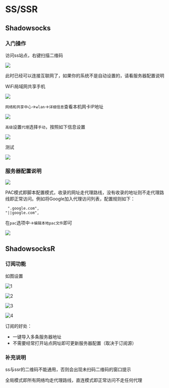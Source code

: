 # SS/SSR

## Shadowsocks

### 入门操作

访问ss站点，右键扫描二维码

![](https://raw.githubusercontent.com/loremwalker/fq-book/master/.gitbook/assets/2018-04-30_105508.png)

 此时已经可以连接互联网了，如果你的系统不是自动设置的，请看服务器配置说明

WiFi局域网共享手机

![](https://raw.githubusercontent.com/loremwalker/fq-book/master/.gitbook/assets/2018-05-05_032022.png)

`网络和共享中心`-&gt;`wlan`-&gt;`详细信息`查看本机网卡IP地址

![](https://raw.githubusercontent.com/loremwalker/fq-book/master/.gitbook/assets/2018-05-05_032400.png)

`高级`设置`代理`选择`手动`，按照如下信息设置

![](https://raw.githubusercontent.com/loremwalker/fq-book/master/.gitbook/assets/qq-tu-pian-20180505033638.jpg)

测试

![](https://raw.githubusercontent.com/loremwalker/fq-book/master/.gitbook/assets/qq-tu-pian-20180505a.jpg)



### 服务器配置说明

![](https://raw.githubusercontent.com/loremwalker/fq-book/master/.gitbook/assets/2018-04-28_224352.png)

PAC模式即脚本配置模式，收录的网址走代理路线，没有收录的地址则不走代理路线即正常访问。例如将Google加入代理访问列表，配置规则如下：

```text
 ".google.com",
"||google.com",
```

在`pac`选项中-&gt;`编辑本地pac文件`即可

![](https://raw.githubusercontent.com/loremwalker/fq-book/master/.gitbook/assets/2018-04-28_230423.png)

## ShadowsocksR

### 订阅功能

如图设置

![1](https://raw.githubusercontent.com/loremwalker/fq-book/master/.gitbook/assets/2018-04-28_235146.png)

![2](https://raw.githubusercontent.com/loremwalker/fq-book/master/.gitbook/assets/2018-04-28_235317.png)

![3](https://raw.githubusercontent.com/loremwalker/fq-book/master/.gitbook/assets/2018-04-28_235337.png)

![4](https://raw.githubusercontent.com/loremwalker/fq-book/master/.gitbook/assets/2018-04-28_235358.png)

订阅的好处：

* 一键导入多条服务器地址
* 不需要经常打开站点网址即可更新服务器配置（取决于订阅源）

### 补充说明

ss与ssr的二维码不能通用，否则会出现未扫码二维码的窗口提示

全局模式即所有网络均走代理路线，直连模式即正常访问不走任何代理


